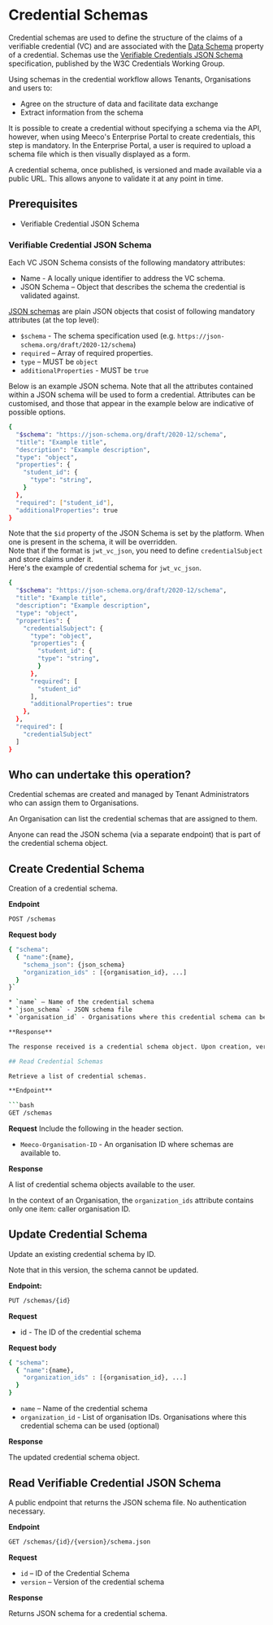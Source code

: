 # Credential Schemas

Credential schemas are used to define the structure of the claims of a verifiable credential (VC) and are associated with the [Data Schema](https://www.w3.org/TR/vc-data-model/#data-schemas) property of a credential. Schemas use the [Verifiable Credentials JSON Schema](https://www.w3.org/TR/vc-json-schema/) specification, published by the W3C Credentials Working Group.

Using schemas in the credential workflow allows Tenants, Organisations and users to:
- Agree on the structure of data and facilitate data exchange
- Extract information from the schema

It is possible to create a credential without specifying a schema via the API, however, when using Meeco's Enterprise Portal to create credentials, this step is mandatory. In the Enterprise Portal, a user is required to upload a schema file which is then visually displayed as a form.

A credential schema, once published, is versioned and made available via a public URL. This allows anyone to validate it at any point in time.

## Prerequisites

- Verifiable Credential JSON Schema

### Verifiable Credential JSON Schema

Each VC JSON Schema consists of the following mandatory attributes:
- Name - A locally unique identifier to address the VC schema.
- JSON Schema – Object that describes the schema the credential is validated against.

[JSON schemas](https://json-schema.org/) are plain JSON objects that cosist of following mandatory attributes (at the top level):
- `$schema` - The schema specification used (e.g. `https://json-schema.org/draft/2020-12/schema`)
- `required` – Array of required properties.
- `type` – MUST be `object`
- `additionalProperties` - MUST be `true`

Below is an example JSON schema. Note that all the attributes contained within a JSON schema will be used to form a credential. Attributes can be customised, and those that appear in the example below are indicative of possible options.

```bash
{
  "$schema": "https://json-schema.org/draft/2020-12/schema",
  "title": "Example title",
  "description": "Example description",
  "type": "object",
  "properties": {
    "student_id": {
      "type": "string",
    }
  },
  "required": ["student_id"],
  "additionalProperties": true
}
```

Note that the `$id` property of the JSON Schema is set by the platform. When one is present in the schema, it will be overridden.  
Note that if the format is `jwt_vc_json`, you need to define `credentialSubject` and store claims under it.  
Here's the example of credential schema for `jwt_vc_json`.

```bash
{
  "$schema": "https://json-schema.org/draft/2020-12/schema",
  "title": "Example title",
  "description": "Example description",
  "type": "object",
  "properties": {
    "credentialSubject": {
      "type": "object",
      "properties": {
        "student_id": {
        "type": "string",
        }
      },
      "required": [
        "student_id"
      ],
      "additionalProperties": true
    },
  },
  "required": [
    "credentialSubject"
  ]
}
```

## Who can undertake this operation?

Credential schemas are created and managed by Tenant Administrators who can assign them to Organisations.

An Organisation can list the credential schemas that are assigned to them.

Anyone can read the JSON schema (via a separate endpoint) that is part of the credential schema object.

## Create Credential Schema

Creation of a credential schema.

**Endpoint**

```bash
POST /schemas
```

**Request body**
```bash
{ "schema":
  { "name":{name},
    "schema_json": {json_schema}
    "organization_ids" : [{organisation_id}, ...]
  }
}`

* `name` – Name of the credential schema
* `json_schema` - JSON schema file
* `organisation_id` - Organisations where this credential schema can be used (optional)

**Response**

The response received is a credential schema object. Upon creation, version `1.0` is assigned.

## Read Credential Schemas

Retrieve a list of credential schemas.

**Endpoint**

```bash
GET /schemas
 ```

**Request**
Include the following in the header section.  
* `Meeco-Organisation-ID` - An organisation ID where schemas are available to.  

**Response**

A list of credential schema objects available to the user.

In the context of an Organisation, the `organization_ids` attribute contains only one item: caller organisation ID.

## Update Credential Schema

Update an existing credential schema by ID.

Note that in this version, the schema cannot be updated.

**Endpoint:**

```bash
PUT /schemas/{id}
 ```

**Request**
* id - The ID of the credential schema

**Request body**
```bash
{ "schema":
  { "name":{name},
    "organization_ids" : [{organisation_id}, ...]
  }
}
 ```
* `name` – Name of the credential schema
* `organization_id` - List of organisation IDs. Organisations where this credential schema can be used (optional)



**Response**

The updated credential schema object.  

## Read Verifiable Credential JSON Schema

A public endpoint that returns the JSON schema file. No authentication necessary.

**Endpoint**

```bash
GET /schemas/{id}/{version}/schema.json
```

**Request**
* `id` – ID of the Credential Schema
* `version` – Version of the credential schema

**Response**

Returns JSON schema for a credential schema.
